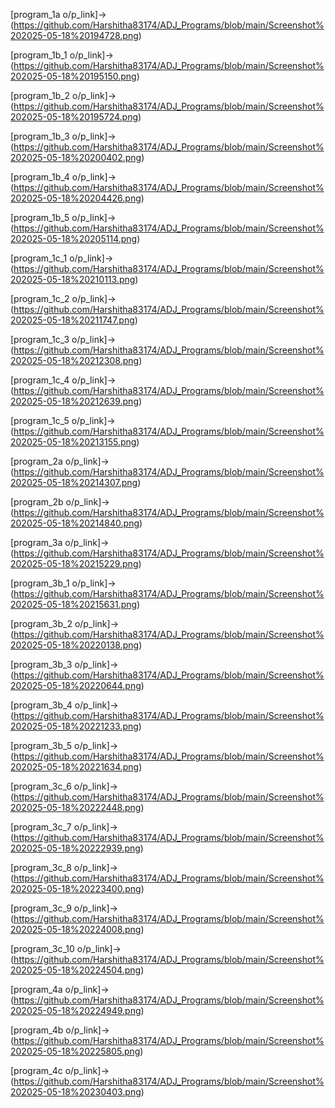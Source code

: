[program_1a o/p_link]->(https://github.com/Harshitha83174/ADJ_Programs/blob/main/Screenshot%202025-05-18%20194728.png)

[program_1b_1 o/p_link]->(https://github.com/Harshitha83174/ADJ_Programs/blob/main/Screenshot%202025-05-18%20195150.png)

[program_1b_2 o/p_link]->(https://github.com/Harshitha83174/ADJ_Programs/blob/main/Screenshot%202025-05-18%20195724.png)

[program_1b_3 o/p_link]->(https://github.com/Harshitha83174/ADJ_Programs/blob/main/Screenshot%202025-05-18%20200402.png)

[program_1b_4 o/p_link]->(https://github.com/Harshitha83174/ADJ_Programs/blob/main/Screenshot%202025-05-18%20204426.png)

[program_1b_5 o/p_link]->(https://github.com/Harshitha83174/ADJ_Programs/blob/main/Screenshot%202025-05-18%20205114.png)

[program_1c_1 o/p_link]->(https://github.com/Harshitha83174/ADJ_Programs/blob/main/Screenshot%202025-05-18%20210113.png)

[program_1c_2 o/p_link]->(https://github.com/Harshitha83174/ADJ_Programs/blob/main/Screenshot%202025-05-18%20211747.png)

[program_1c_3 o/p_link]->(https://github.com/Harshitha83174/ADJ_Programs/blob/main/Screenshot%202025-05-18%20212308.png)

[program_1c_4 o/p_link]->(https://github.com/Harshitha83174/ADJ_Programs/blob/main/Screenshot%202025-05-18%20212639.png)

[program_1c_5 o/p_link]->(https://github.com/Harshitha83174/ADJ_Programs/blob/main/Screenshot%202025-05-18%20213155.png)

[program_2a o/p_link]->(https://github.com/Harshitha83174/ADJ_Programs/blob/main/Screenshot%202025-05-18%20214307.png)

[program_2b o/p_link]->(https://github.com/Harshitha83174/ADJ_Programs/blob/main/Screenshot%202025-05-18%20214840.png)

[program_3a o/p_link]->(https://github.com/Harshitha83174/ADJ_Programs/blob/main/Screenshot%202025-05-18%20215229.png)

[program_3b_1 o/p_link]->(https://github.com/Harshitha83174/ADJ_Programs/blob/main/Screenshot%202025-05-18%20215631.png)

[program_3b_2 o/p_link]->(https://github.com/Harshitha83174/ADJ_Programs/blob/main/Screenshot%202025-05-18%20220138.png)

[program_3b_3 o/p_link]->(https://github.com/Harshitha83174/ADJ_Programs/blob/main/Screenshot%202025-05-18%20220644.png)

[program_3b_4 o/p_link]->(https://github.com/Harshitha83174/ADJ_Programs/blob/main/Screenshot%202025-05-18%20221233.png)

[program_3b_5 o/p_link]->(https://github.com/Harshitha83174/ADJ_Programs/blob/main/Screenshot%202025-05-18%20221634.png)

[program_3c_6 o/p_link]->(https://github.com/Harshitha83174/ADJ_Programs/blob/main/Screenshot%202025-05-18%20222448.png)

[program_3c_7 o/p_link]->(https://github.com/Harshitha83174/ADJ_Programs/blob/main/Screenshot%202025-05-18%20222939.png)

[program_3c_8 o/p_link]->(https://github.com/Harshitha83174/ADJ_Programs/blob/main/Screenshot%202025-05-18%20223400.png)

[program_3c_9 o/p_link]->(https://github.com/Harshitha83174/ADJ_Programs/blob/main/Screenshot%202025-05-18%20224008.png)

[program_3c_10 o/p_link]->(https://github.com/Harshitha83174/ADJ_Programs/blob/main/Screenshot%202025-05-18%20224504.png)

[program_4a o/p_link]->(https://github.com/Harshitha83174/ADJ_Programs/blob/main/Screenshot%202025-05-18%20224949.png)

[program_4b o/p_link]->(https://github.com/Harshitha83174/ADJ_Programs/blob/main/Screenshot%202025-05-18%20225805.png)

[program_4c o/p_link]->(https://github.com/Harshitha83174/ADJ_Programs/blob/main/Screenshot%202025-05-18%20230403.png)
